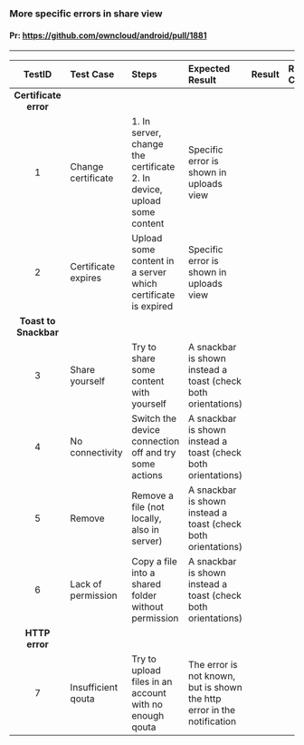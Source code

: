 ###  More specific errors in share view 

#### Pr: https://github.com/owncloud/android/pull/1881 


---

 
| TestID | Test Case | Steps | Expected Result | Result | Related Comment |
| :----: | :-------- | :---- | :-------------- | :----: | :------ |
|**Certificate error**|||||||
| 1 | Change certificate | 1. In server, change the certificate<br>2. In device, upload some content | Specific error is shown in uploads view |  |  |
| 2 | Certificate expires | Upload some content in a server which certificate is expired| Specific error is shown in uploads view |  |  |
|**Toast to Snackbar**|||||||
| 3 | Share yourself| Try to share some content with yourself | A snackbar is shown instead a toast (check both orientations) |  |  |
| 4 | No connectivity |  Switch the device connection off and try some actions | A snackbar is shown instead a toast (check both orientations) |  |  |
| 5 | Remove |  Remove a file (not locally, also in server) | A snackbar is shown instead a toast (check both orientations) |  |  |
| 6 | Lack of permission | Copy a file into a shared folder without permission | A snackbar is shown instead a toast (check both orientations) |  |  |
|**HTTP error**|||||||
| 7 | Insufficient qouta | Try to upload files in an account with no enough qouta|The error is not known, but is shown the http error in the notification |  |  |


